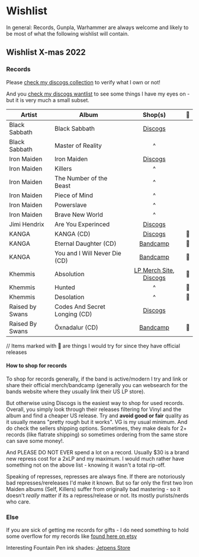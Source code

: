 # Wishlist

In general: Records, Gunpla, Warhammer are always welcome and likely to be most of what the following wishlist will contain.

## Wishlist X-mas 2022

### Records

Please [check my discogs collection](https://www.discogs.com/user/senders/collection) to verify what I own or not!

And you [check my discogs wantlist](https://www.discogs.com/wantlist?user=senders) to see some things I have my eyes on - but it is very much a small subset.

| Artist | Album | Shop(s) | 💖 |
| -- | -- | :-: | :-: |
| Black Sabbath | Black Sabbath | [Discogs](https://www.discogs.com/artist/144998-Black-Sabbath) |
| Black Sabbath | Master of Reality | ^ |
| Iron Maiden | Iron Maiden | [Discogs](https://www.discogs.com/artist/251595-Iron-Maiden) |
| Iron Maiden | Killers | ^ |
| Iron Maiden | The Number of the Beast | ^ |
| Iron Maiden | Piece of Mind | ^ |
| Iron Maiden | Powerslave | ^ |
| Iron Maiden | Brave New World | ^ |
| Jimi Hendrix | Are You Experinced | [Discogs](https://www.discogs.com/artist/110593-Jimi-Hendrix) |
| KANGA | KANGA (CD) | [Discogs](https://www.discogs.com/release/9368901-Kanga-Kanga) | 💖 |
| KANGA | Eternal Daughter (CD) | [Bandcamp](https://kanga.bandcamp.com/album/eternal-daughter) | 💖 |
| KANGA | You and I Will Never Die (CD) | [Bandcamp](https://kanga.bandcamp.com/album/you-and-i-will-never-die) | 💖 |
| Khemmis | Absolution | [LP Merch Site](https://www.20buckspin.com/collections/khemmis), [Discogs](https://www.discogs.com/artist/4497438-Khemmis) | 💖 |
| Khemmis | Hunted | ^ | 💖 |
| Khemmis | Desolation | ^ | 💖 |
| Raised by Swans | Codes And Secret Longing (CD) | [Discogs](https://www.discogs.com/release/1173259-Raised-By-Swans-Codes-And-Secret-Longing) | |
| Raised By Swans | Öxnadalur (CD) | [Bandcamp](https://raisedbyswans6.bandcamp.com/album/xnadalur) | 💖 |

// Items marked with 💖 are things I would try for since they have official releases

#### How to shop for records

To shop for records generally, if the band is active/modern I try and link or share their official merch/bandcamp (generally you can websearch for the bands website where they usually link their US LP store).  

But otherwise using Discogs is the easiest way to shop for used records. Overall, you simply look through their releases filtering for Vinyl and the album and find a cheaper US release. Try and **avoid good or fair** quality as it usually means "pretty rough but it works". VG is my usual minimum. And do check the sellers shipping options. Sometimes, they make deals for 2+ records (like flatrate shipping) so sometimes ordering from the same store can save some money!.
 
And PLEASE DO NOT EVER spend a lot on a record. Usually $30 is a brand new repress cost for a 2xLP and my maximum. I would much rather have something not on the above list - knowing it wasn't a total rip-off.  

Speaking of represses, represses are always fine. If there are notoriously bad represses/rereleases I'd make it known. But so far only the first two Iron Maiden albums (Self, Killers) suffer from originally bad mastering - so it doesn't _really_ matter if its a repress/release or not. Its mostly purists/nerds who care.

### Else

If you are sick of getting me records for gifts - I do need something to hold some overflow for my records like [found here on etsy](https://www.etsy.com/market/record_crate)

Interesting Fountain Pen ink shades: [Jetpens Store](https://www.jetpens.com/Fountain-Pen-Inks/ct/3250)


